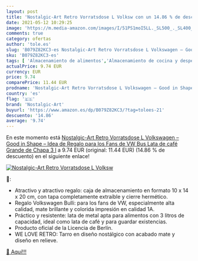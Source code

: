 ```yaml
---
layout: post
title: 'Nostalgic-Art Retro Vorratsdose L Volksw con un 14.86 % de descuento'
date: 2021-05-12 10:29:25
image: 'https://m.media-amazon.com/images/I/51PS1moI5LL._SL500_._SL400_.jpg'
comments: true
category: ofertas
author: 'tole.es'
slug: 'B079Z82KC3-es Nostalgic-Art Retro Vorratsdose L Volkswagen – Good in...'
sku: 'B079Z82KC3-es'
tags: [ 'Almacenamiento de alimentos','Almacenamiento de cocina y despensa','Envases para alimentos','Hogar y cocina','Recipientes','café','nostalgic-art', ]
actualPrice: 9.74 EUR
currency: EUR
price: 9.74
comparePrice: 11.44 EUR
prodname: 'Nostalgic-Art Retro Vorratsdose L Volkswagen – Good in Shape – Idea de Regalo para los Fans de VW Bus  Lata de café Grande de Chapa  3 l'
country: 'es'
flag: '🇪🇸'
brand: 'Nostalgic-Art'
buyurl: 'https://www.amazon.es/dp/B079Z82KC3/?tag=tolees-21'
descuento: '14.86'
average: '9.74'
---
```


En este momento está [Nostalgic-Art Retro Vorratsdose L Volkswagen – Good in Shape – Idea de Regalo para los Fans de VW Bus  Lata de café Grande de Chapa  3 l](https://www.amazon.es/dp/B079Z82KC3/?tag=tolees-21) a 9.74 EUR (original: 11.44 EUR) (14.86 %  de descuento) en el siguiente enlace!

[![Nostalgic-Art Retro Vorratsdose L Volksw](https://m.media-amazon.com/images/I/51PS1moI5LL._SL500_._SL400_.jpg)](https://www.amazon.es/dp/B079Z82KC3/?tag=tolees-21)

🔎:

- Atractivo y atractivo regalo: caja de almacenamiento en formato 10 x 14 x 20 cm, con tapa completamente extraíble y cierre hermético.
- Regalo Volkswagen Bulli: para los fans de VW, especialmente alta calidad, mate brillante y colorida impresión en calidad 1A.
- Práctico y resistente: lata de metal apta para alimentos con 3 litros de capacidad, ideal como lata de café y para guardar existencias.
- Producto oficial de la Licencia de Berlín.
- WE LOVE RETRO: Tarro en diseño nostálgico con acabado mate y diseño en relieve.

[🛒 Aquí!!!](https://www.amazon.es/dp/B079Z82KC3/?tag=tolees-21)
